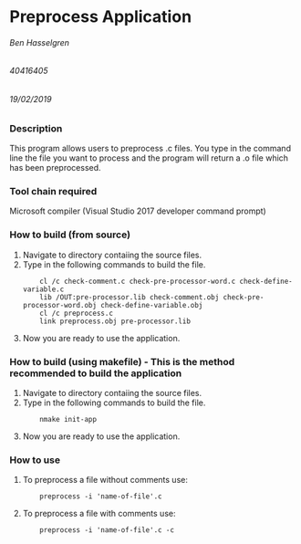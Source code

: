 <h1>Preprocess Application</h1>
<h6>Ben Hasselgren</h6>
<h6>40416405</h6>
<h6>19/02/2019</h6>

<h3>Description</h3>

<p>This program allows users to preprocess .c files. You type in the command line the file you want to process and the program will return a .o file which has been preprocessed.</p>

<h3>Tool chain required</h3>
<p>Microsoft compiler (Visual Studio 2017 developer command prompt)</p>

<h3>How to build (from source)</h3>
<ol>
<li>Navigate to directory contaiing the source files.</li>
<li>Type in the following commands to build the file.</li>
	<code>
	cl /c check-comment.c check-pre-processor-word.c check-define-variable.c
	lib /OUT:pre-processor.lib check-comment.obj check-pre-processor-word.obj check-define-variable.obj
	cl /c preprocess.c
	link preprocess.obj pre-processor.lib
	</code>
<li>Now you are ready to use the application.</li>
</ol>

<h3>How to build (using makefile) - <bold>This is the method recommended to build the application</bold></h3>
<ol>
<li>Navigate to directory contaiing the source files.</li>
<li>Type in the following commands to build the file.</li>
	<code>
	nmake init-app
	</code>
<li>Now you are ready to use the application.</li>
</ol>

<h3>How to use</h3>
<ol>
<li>To preprocess a file <bold>without</bold> comments use:</li>
	<code>
	preprocess -i 'name-of-file'.c
	</code>
<li>To preprocess a file <bold>with</bold> comments use:</li>
	<code>
	preprocess -i 'name-of-file'.c -c
	</code>
</ol>
